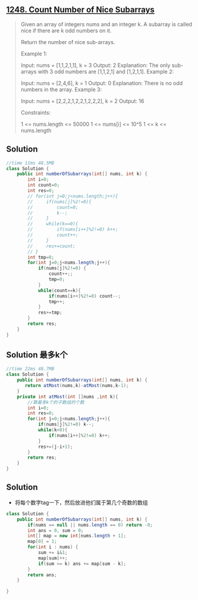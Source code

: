 ## [1248. Count Number of Nice Subarrays](https://leetcode-cn.com/problems/count-number-of-nice-subarrays/)

> Given an array of integers nums and an integer k. A subarray is called nice if there are k odd numbers on it.
>
> Return the number of nice sub-arrays.
>
>  
>
> Example 1:
>
> Input: nums = [1,1,2,1,1], k = 3
> Output: 2
> Explanation: The only sub-arrays with 3 odd numbers are [1,1,2,1] and [1,2,1,1].
> Example 2:
>
> Input: nums = [2,4,6], k = 1
> Output: 0
> Explanation: There is no odd numbers in the array.
> Example 3:
>
> Input: nums = [2,2,2,1,2,2,1,2,2,2], k = 2
> Output: 16
>
>
> Constraints:
>
> 1 <= nums.length <= 50000
> 1 <= nums[i] <= 10^5
> 1 <= k <= nums.length

## Solution  

```java
//time 11ms 48.5MB
class Solution {
    public int numberOfSubarrays(int[] nums, int k) {
        int i=0;
        int count=0;
        int res=0;
        // for(int j=0;j<nums.length;j++){
        //     if(nums[j]%2!=0){
        //         count=0;
        //         k--;
        //     }
        //     while(k==0){
        //         if(nums[i++]%2!=0) k++;
        //         count++;
        //     }
        //     res+=count;
        // }
        int tmp=0;
        for(int j=0;j<nums.length;j++){
            if(nums[j]%2!=0) {
                count++;;
                tmp=0;
            }
            while(count==k){
                if(nums[i++]%2!=0) count--;
                tmp++;
            }
            res+=tmp;
        }
        return res;
    }
}
```

## Solution 最多k个

```java
//time 22ms 48.7MB
class Solution {
    public int numberOfSubarrays(int[] nums, int k) {
       return atMost(nums,k)-atMost(nums,k-1);
    }
    private int atMost(int []nums ,int k){
        //算最多k个的子数组的个数
        int i=0;
        int res=0;
        for(int j=0;j<nums.length;j++){
            if(nums[j]%2!=0) k--;
            while(k<0){
                if(nums[i++]%2!=0) k++;
            }
            res+=(j-i+1);
        }
        return res;
    }
}
```

## Solution

* 将每个数字tag一下，然后放进他们属于第几个奇数的数组

```java
class Solution {
    public int numberOfSubarrays(int[] nums, int k) {
        if(nums == null || nums.length == 0) return -0;
        int ans = 0, sum = 0;
        int[] map = new int[nums.length + 1];
        map[0] = 1;
        for(int i : nums) {
            sum += i&1;
            map[sum]++;
            if(sum >= k) ans += map[sum - k];
        }
        return ans;
    }
    
}
```

